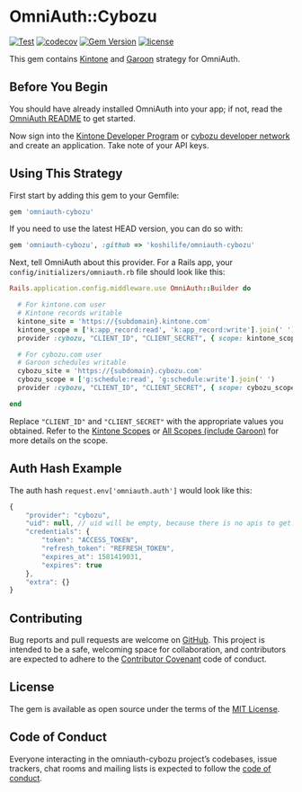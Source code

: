 # OmniAuth::Cybozu

[![Test](https://github.com/koshilife/omniauth-cybozu/workflows/Test/badge.svg)](https://github.com/koshilife/omniauth-cybozu/actions?query=workflow%3ATest)
[![codecov](https://codecov.io/gh/koshilife/omniauth-cybozu/branch/master/graph/badge.svg)](https://codecov.io/gh/koshilife/omniauth-cybozu)
[![Gem Version](https://badge.fury.io/rb/omniauth-cybozu.svg)](http://badge.fury.io/rb/omniauth-cybozu)
[![license](https://img.shields.io/github/license/koshilife/omniauth-cybozu)](https://github.com/koshilife/omniauth-cybozu/blob/master/LICENSE.txt)

This gem contains [Kintone](https://www.kintone.com/) and [Garoon](https://garoon.cybozu.co.jp/) strategy for OmniAuth.

## Before You Begin

You should have already installed OmniAuth into your app; if not, read the [OmniAuth README](https://github.com/intridea/omniauth) to get started.

Now sign into the [Kintone Developer Program](https://developer.kintone.io/hc/en-us/) or [cybozu developer network](https://developer.cybozu.io/hc/ja) and create an application. Take note of your API keys.

## Using This Strategy

First start by adding this gem to your Gemfile:

```ruby
gem 'omniauth-cybozu'
```

If you need to use the latest HEAD version, you can do so with:

```ruby
gem 'omniauth-cybozu', :github => 'koshilife/omniauth-cybozu'
```

Next, tell OmniAuth about this provider. For a Rails app, your `config/initializers/omniauth.rb` file should look like this:

```ruby
Rails.application.config.middleware.use OmniAuth::Builder do

  # For kintone.com user
  # Kintone records writable
  kintone_site = 'https://{subdomain}.kintone.com'
  kintone_scope = ['k:app_record:read', 'k:app_record:write'].join(' ')
  provider :cybozu, "CLIENT_ID", "CLIENT_SECRET", { scope: kintone_scope, client_options: { site: kintone_site }}

  # For cybozu.com user
  # Garoon schedules writable
  cybozu_site = 'https://{subdomain}.cybozu.com'
  cybozu_scope = ['g:schedule:read', 'g:schedule:write'].join(' ')
  provider :cybozu, "CLIENT_ID", "CLIENT_SECRET", { scope: cybozu_scope, client_options: { site: cybozu_site }}

end
```

Replace `"CLIENT_ID"` and `"CLIENT_SECRET"` with the appropriate values you obtained.
Refer to the [Kintone Scopes](https://developer.kintone.io/hc/en-us/articles/360001562353#scope) or [All Scopes (include Garoon)](https://developer.cybozu.io/hc/ja/articles/360015955171#step3) for more details on the scope.

## Auth Hash Example

The auth hash `request.env['omniauth.auth']` would look like this:

```js
{
    "provider": "cybozu",
    "uid": null, // uid will be empty, because there is no apis to get.
    "credentials": {
        "token": "ACCESS_TOKEN",
        "refresh_token": "REFRESH_TOKEN",
        "expires_at": 1581419031,
        "expires": true
    },
    "extra": {}
}
```

## Contributing

Bug reports and pull requests are welcome on [GitHub](https://github.com/koshilife/omniauth-cybozu). This project is intended to be a safe, welcoming space for collaboration, and contributors are expected to adhere to the [Contributor Covenant](http://contributor-covenant.org) code of conduct.

## License

The gem is available as open source under the terms of the [MIT License](https://opensource.org/licenses/MIT).

## Code of Conduct

Everyone interacting in the omniauth-cybozu project’s codebases, issue trackers, chat rooms and mailing lists is expected to follow the [code of conduct](https://github.com/koshilife/omniauth-cybozu/blob/master/CODE_OF_CONDUCT.md).
